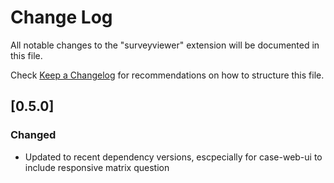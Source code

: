 # Change Log

All notable changes to the "surveyviewer" extension will be documented in this file.

Check [Keep a Changelog](http://keepachangelog.com/) for recommendations on how to structure this file.

## [0.5.0]

### Changed

- Updated to recent dependency versions, escpecially for case-web-ui to include responsive matrix question
